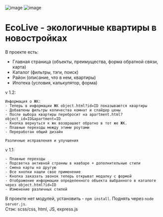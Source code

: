 ![image](https://github.com/user-attachments/assets/a622680b-1b66-499d-b01c-49284c2d7953)
![image](https://github.com/user-attachments/assets/5d8b6468-5f9f-4f95-9a64-d6e98750c598)


# EcoLive - экологичные квартиры в новостройках
В проекте есть: 
- Главная страница (объекты, преимущества, форма обратной связи, карта)
- Каталог (фильтры, тэги, поиск)
- Район (описание, что в нем, квартиры)
- Ипотека (условия, калькулятор, форма)


v 1.2: 
```
Информация о ЖК: 
- Теперь в информации ЖК object.html?id=ID показываются квартиры
- Добавлены фильтры количества комнат и слайдер цены
- После выбора квартиры перебросит на apartment.html?object_id=ID&apartment=ID
- Кнопка вернуться к жк возврашает обратно в тот же ЖК. 
- Плавные переходы между этими роутами
- Переработан общий дизайн

Различные исправления и улучшения
```

v 1.1: 
```
- Плавные переходы
- Подсветка активной страниы в навбаре + дополнительные стили
- Смена карты на другую
- Все кнопки нашли свое применение
- Кнопка заказать звонок теперь открыват модалку с формой
- Отображение информации определенного объекта выбранного в каталоге через object.html?id=ID
- Изменение различных стилей
```

В проекте нет модулей, установить - `npm install`. Поднять через `node server.js`.<br>
Стэк: scss/css, html, JS, express.js
